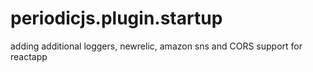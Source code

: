 # periodicjs.plugin.startup
adding additional loggers, newrelic, amazon sns and CORS support for reactapp

